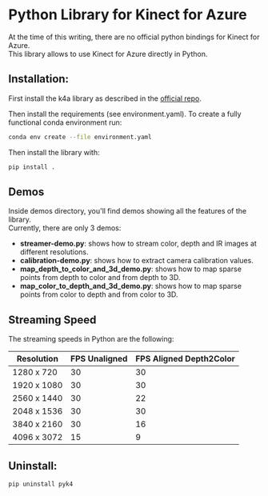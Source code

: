 # Python Library for Kinect for Azure
At the time of this writing, there are no official python bindings for Kinect for Azure.  
This library allows to use Kinect for Azure directly in Python.


## Installation:
First install the k4a library as described in the [official repo](https://github.com/microsoft/Azure-Kinect-Sensor-SDK/blob/develop/docs/usage.md).

Then install the requirements (see environment.yaml).
To create a fully functional conda environment run:
```sh
conda env create --file environment.yaml
```

Then install the library with:
```sh
pip install .
```

## Demos
Inside demos directory, you'll find demos showing all the features of the library.  
Currently, there are only 3 demos:
- **streamer-demo.py**: shows how to stream color, depth and IR images at different resolutions.
- **calibration-demo.py**: shows how to extract camera calibration values.
- **map_depth_to_color_and_3d_demo.py**: shows how to map sparse points from depth to color and from depth to 3D.
- **map_color_to_depth_and_3d_demo.py**: shows how to map sparse points from color to depth and from color to 3D.


## Streaming Speed
The streaming speeds in Python are the following:

| Resolution | FPS Unaligned | FPS Aligned Depth2Color |  
|------------|---------------|-------------------------|  
| 1280 x 720   | 30            | 30                      |  
| 1920 x 1080  | 30            | 30                      |  
| 2560 x 1440  | 30            | 22                      |  
| 2048 x 1536  | 30            | 30                      |  
| 3840 x 2160  | 30            | 16                      |  
| 4096 x 3072  | 15            | 9                       |  


## Uninstall:
```sh
pip uninstall pyk4
```